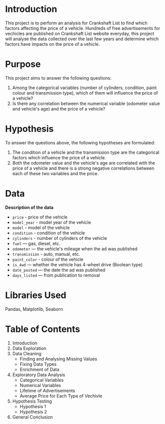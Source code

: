 # Introduction
This project is to perform an analysis for Crankshaft List to find which factors affecting the price of a vehicle.
Hundreds of free advertisements for vechicles are published on Crankshaft List website everyday, this project will analyse the data collected over the last few years and determine which factors have impacts on the price of a vehicle.

# Purpose
This project aims to answer the following questions:

1. Among the categorical variables (number of cylinders, condition, paint colour and transmission type), which of them will influence the price of a vehicle?
2. Is there any correlation between the numerical variable (odometer value and vehicle's age) and the price of a vehicle?

# Hypothesis
To answer the questions above, the following hypotheses are formulated:

1. The condition of a vehicle and the transmission type are the categorical factors which influence the price of a vehicle.
2. Both the odometer value and the vehicle's age are correlated with the price of a vehicle and there is a strong negative correlations between each of these two variables and the price.

# Data
**Description of the data**
- `price` - price of the vehicle
- `model_year` - model year of the vehicle
- `model` - model of the vehicle
- `condition` - condition of the vehicle
- `cylinders` - number of cylinders of the vehicle
- `fuel` — gas, diesel, etc.
- `odometer` — the vehicle's mileage when the ad was published
- `transmission` - auto, manual, etc.
- `paint_color` - colour of the vehicle
- `is_4wd` — whether the vehicle has 4-wheel drive (Boolean type)
- `date_posted` — the date the ad was published
- `days_listed` — from publication to removal

# Libraries Used
Pandas, Matplotlib, Seaborn

# Table of Contents
1. Introduction
2. Data Exploration
3. Data Cleaning
   - Finding and Analysing Missing Values
   - Fixing Data Types
   - Enrichment of Data
4. Exploratory Data Analysis
   - Categorical Variables
   - Numerical Variables
   - Lifetime of Advertisements
   - Average Price for Each Type of Vechivle
5. Hypothesis Testing
   - Hypothesis 1
   - Hypothesis 2
7. General Conclusion 

